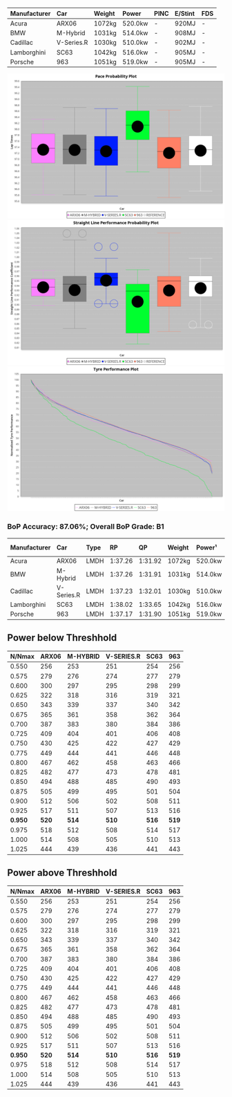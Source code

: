 | Manufacturer | Car        | Weight | Power   | PINC    | E/Stint | FDS     |
|:-|:-|:-|:-|:-|:-|:-|
| Acura        | ARX06      | 1072kg | 520.0kw |    -    | 920MJ   |    -    |
| BMW          | M-Hybrid   | 1031kg | 514.0kw |    -    | 908MJ   |    -    |
| Cadillac     | V-Series.R | 1030kg | 510.0kw |    -    | 902MJ   |    -    |
| Lamborghini  | SC63       | 1042kg | 516.0kw |    -    | 905MJ   |    -    |
| Porsche      | 963        | 1051kg | 519.0kw |    -    | 905MJ   |    -    |

![PACECHART](./IMG/OFFICIAL.png)
![STRAIGHTLINEPERFORMANCECHART](./IMG/OFFICIAL_sp.png)
![TYREPERFORMANCECHART](./IMG/OFFICIAL_tw.png)

### BoP Accuracy: 87.06%; Overall BoP Grade: B1
| Manufacturer | Car        | Type | RP      | QP      | Weight | Power¹  | Threshhold | PINC    | Power²   | E/Stint | AVG Vmax  | FDS     | RDLC | L/Stint | BOP-Grade | Model Accuracy | Model Points | Match% | SimDiff |
|:-|:-|:-|:-|:-|:-|:-|:-|:-|:-|:-|:-|:-|:-|:-|:-|:-|:-|:-|:-|
| Acura        | ARX06      | LMDH | 1:37.26 | 1:31.92 | 1072kg | 520.0kw | 0.0kph     |    -    | 520.00kw |  920MJ  | 309.36kph |    -    | 1.00 | 30      | -B1       | 100.00%        | 996          | 85.49% | +0.13   |
| BMW          | M-Hybrid   | LMDH | 1:37.26 | 1:31.91 | 1031kg | 514.0kw | 0.0kph     |    -    | 514.00kw |  908MJ  | 310.88kph |    -    | 1.04 | 30      | ~A1       | 99.20%         | 3081         | 96.17% | +0.13   |
| Cadillac     | V-Series.R | LMDH | 1:37.23 | 1:32.01 | 1030kg | 510.0kw | 0.0kph     |    -    | 510.00kw |  902MJ  | 311.79kph |    -    | 1.04 | 29      | +A2       | 99.22%         | 5358         | 94.09% | -0.20   |
| Lamborghini  | SC63       | LMDH | 1:38.02 | 1:33.65 | 1042kg | 516.0kw | 0.0kph     |    -    | 516.00kw |  905MJ  | 305.47kph |    -    | 1.06 | 30      | +D1       | 100.00%        | 784          | 68.50% | #       |
| Porsche      | 963        | LMDH | 1:37.17 | 1:31.90 | 1051kg | 519.0kw | 0.0kph     |    -    | 519.00kw |  905MJ  | 309.30kph |    -    | 1.02 | 30      | -A2       | 99.87%         | 14199        | 91.02% | +0.14   |

## Power below Threshhold
| N/Nmax    | ARX06   | M-HYBRID | V-SERIES.R | SC63    | 963     |
|:-|:-|:-|:-|:-|:-|
|  0.550    |  256    |  253     |  251       |  254    |  256    |
|  0.575    |  279    |  276     |  274       |  277    |  279    |
|  0.600    |  300    |  297     |  295       |  298    |  299    |
|  0.625    |  322    |  318     |  316       |  319    |  321    |
|  0.650    |  343    |  339     |  337       |  340    |  342    |
|  0.675    |  365    |  361     |  358       |  362    |  364    |
|  0.700    |  387    |  383     |  380       |  384    |  386    |
|  0.725    |  409    |  404     |  401       |  406    |  408    |
|  0.750    |  430    |  425     |  422       |  427    |  429    |
|  0.775    |  449    |  444     |  441       |  446    |  448    |
|  0.800    |  467    |  462     |  458       |  463    |  466    |
|  0.825    |  482    |  477     |  473       |  478    |  481    |
|  0.850    |  494    |  488     |  485       |  490    |  493    |
|  0.875    |  505    |  499     |  495       |  501    |  504    |
|  0.900    |  512    |  506     |  502       |  508    |  511    |
|  0.925    |  517    |  511     |  507       |  513    |  516    |
| **0.950** | **520** | **514**  | **510**    | **516** | **519** |
|  0.975    |  518    |  512     |  508       |  514    |  517    |
|  1.000    |  514    |  508     |  505       |  510    |  513    |
|  1.025    |  444    |  439     |  436       |  441    |  443    |

## Power above Threshhold
| N/Nmax    | ARX06   | M-HYBRID | V-SERIES.R | SC63    | 963     |
|:-|:-|:-|:-|:-|:-|
|  0.550    |  256    |  253     |  251       |  254    |  256    |
|  0.575    |  279    |  276     |  274       |  277    |  279    |
|  0.600    |  300    |  297     |  295       |  298    |  299    |
|  0.625    |  322    |  318     |  316       |  319    |  321    |
|  0.650    |  343    |  339     |  337       |  340    |  342    |
|  0.675    |  365    |  361     |  358       |  362    |  364    |
|  0.700    |  387    |  383     |  380       |  384    |  386    |
|  0.725    |  409    |  404     |  401       |  406    |  408    |
|  0.750    |  430    |  425     |  422       |  427    |  429    |
|  0.775    |  449    |  444     |  441       |  446    |  448    |
|  0.800    |  467    |  462     |  458       |  463    |  466    |
|  0.825    |  482    |  477     |  473       |  478    |  481    |
|  0.850    |  494    |  488     |  485       |  490    |  493    |
|  0.875    |  505    |  499     |  495       |  501    |  504    |
|  0.900    |  512    |  506     |  502       |  508    |  511    |
|  0.925    |  517    |  511     |  507       |  513    |  516    |
| **0.950** | **520** | **514**  | **510**    | **516** | **519** |
|  0.975    |  518    |  512     |  508       |  514    |  517    |
|  1.000    |  514    |  508     |  505       |  510    |  513    |
|  1.025    |  444    |  439     |  436       |  441    |  443    |
